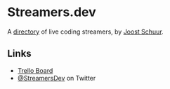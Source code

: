 # Streamers.dev

A [directory](https://streamers.dev) of live coding streamers, by [Joost Schuur](https://twitter.com/joostschuur).

## Links

* [Trello Board](https://trello.com/b/a9k1kC65)
* [@StreamersDev](https://twitter.com/StreamersDev) on Twitter